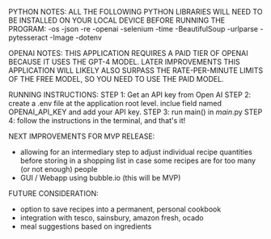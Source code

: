 PYTHON NOTES: 
ALL THE FOLLOWING PYTHON LIBRARIES WILL NEED TO BE 
INSTALLED ON YOUR LOCAL DEVICE BEFORE RUNNING THE PROGRAM:
-os
-json
-re
-openai
-selenium
-time
-BeautifulSoup
-urlparse
-pytesseract
-Image
-dotenv

OPENAI NOTES:
THIS APPLICATION REQUIRES A PAID TIER OF OPENAI BECAUSE IT USES THE GPT-4 MODEL.
LATER IMPROVEMENTS THIS APPLICATION WILL LIKELY ALSO SURPASS THE RATE-PER-MINUTE LIMITS OF THE FREE MODEL, SO YOU NEED TO USE THE PAID MODEL.

RUNNING INSTRUCTIONS:
STEP 1: Get an API key from Open AI
STEP 2: create a .env file at the application root level. inclue field named OPENAI_API_KEY and add your API key.
STEP 3: run main() in _main_.py
STEP 4: follow the instructions in the terminal, and that's it!

NEXT IMPROVEMENTS FOR MVP RELEASE:
- allowing for an intermediary step to adjust individual recipe quantities before storing in a shopping list in case some recipes are for too many (or not enough) people
- GUI / Webapp using bubble.io (this will be MVP)

FUTURE CONSIDERATION:
- option to save recipes into a permanent, personal cookbook
- integration with tesco, sainsbury, amazon fresh, ocado
- meal suggestions based on ingredients

